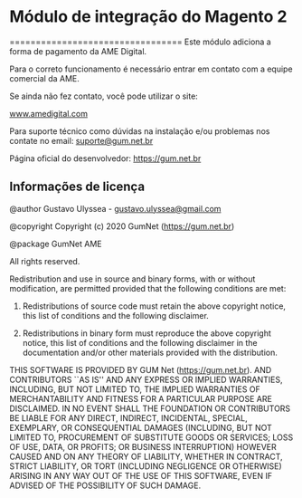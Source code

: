 # Módulo de integração do Magento 2 
=================================
Este módulo adiciona a forma de pagamento da AME Digital.

Para o correto funcionamento é necessário entrar em contato com a equipe comercial da AME.

Se ainda não fez contato, você pode utilizar o site:

www.amedigital.com

Para suporte técnico como dúvidas na instalação e/ou problemas nos contate no email: suporte@gum.net.br

Página oficial do desenvolvedor: https://gum.net.br



## Informações de licença
@author Gustavo Ulyssea - gustavo.ulyssea@gmail.com

@copyright Copyright (c) 2020 GumNet (https://gum.net.br)

@package GumNet AME

All rights reserved.

Redistribution and use in source and binary forms, with or without
modification, are permitted provided that the following conditions
are met:

1. Redistributions of source code must retain the above copyright
   notice, this list of conditions and the following disclaimer.

2. Redistributions in binary form must reproduce the above copyright
   notice, this list of conditions and the following disclaimer in the
   documentation and/or other materials provided with the distribution.

THIS SOFTWARE IS PROVIDED BY GUM Net (https://gum.net.br). AND CONTRIBUTORS
``AS IS'' AND ANY EXPRESS OR IMPLIED WARRANTIES, INCLUDING, BUT NOT LIMITED
TO, THE IMPLIED WARRANTIES OF MERCHANTABILITY AND FITNESS FOR A PARTICULAR
PURPOSE ARE DISCLAIMED.  IN NO EVENT SHALL THE FOUNDATION OR CONTRIBUTORS
BE LIABLE FOR ANY DIRECT, INDIRECT, INCIDENTAL, SPECIAL, EXEMPLARY, OR
CONSEQUENTIAL DAMAGES (INCLUDING, BUT NOT LIMITED TO, PROCUREMENT OF
SUBSTITUTE GOODS OR SERVICES; LOSS OF USE, DATA, OR PROFITS; OR BUSINESS
INTERRUPTION) HOWEVER CAUSED AND ON ANY THEORY OF LIABILITY, WHETHER IN
CONTRACT, STRICT LIABILITY, OR TORT (INCLUDING NEGLIGENCE OR OTHERWISE)
ARISING IN ANY WAY OUT OF THE USE OF THIS SOFTWARE, EVEN IF ADVISED OF THE
POSSIBILITY OF SUCH DAMAGE.
